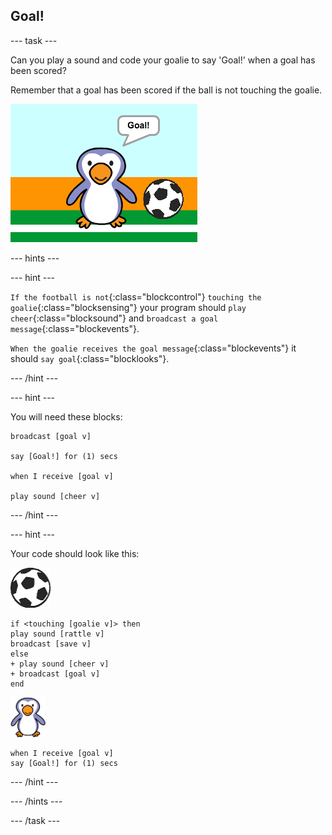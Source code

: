 ## Goal!

--- task ---

Can you play a sound and code your goalie to say 'Goal!' when a goal has been scored?

Remember that a goal has been scored if the ball is not touching the goalie.

![screenshot](images/goalie-goal-test.png)

--- hints ---

--- hint ---

`If the football is not`{:class="blockcontrol"} `touching the goalie`{:class="blocksensing"} your program should `play cheer`{:class="blocksound"} and `broadcast a goal message`{:class="blockevents"}.

`When the goalie receives the goal message`{:class="blockevents"} it should `say goal`{:class="blocklooks"}.

--- /hint ---

--- hint ---

You will need these blocks:

```blocks
broadcast [goal v]

say [Goal!] for (1) secs

when I receive [goal v]

play sound [cheer v]
```

--- /hint ---

--- hint ---

Your code should look like this:

![football sprite](images/football-sprite.png)

```blocks
if <touching [goalie v]> then
play sound [rattle v]
broadcast [save v]
else
+ play sound [cheer v]
+ broadcast [goal v]
end
```

![goalie sprite](images/goalie-sprite.png)

```blocks
when I receive [goal v]
say [Goal!] for (1) secs
```

--- /hint ---



--- /hints ---


--- /task ---
